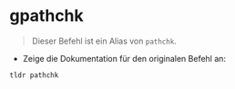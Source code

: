 # gpathchk

> Dieser Befehl ist ein Alias von `pathchk`.

- Zeige die Dokumentation für den originalen Befehl an:

`tldr pathchk`
